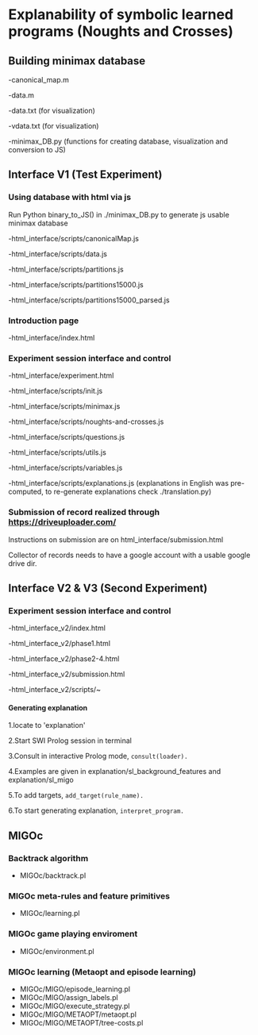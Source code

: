 # Explanability of symbolic learned programs (Noughts and Crosses) 

## Building minimax database
-canonical_map.m

-data.m

-data.txt (for visualization)

-vdata.txt (for visualization)

-minimax_DB.py (functions for creating database, visualization and conversion to JS)

## Interface V1 (Test Experiment)
### Using database with html via js
Run Python binary_to_JS() in ./minimax_DB.py to generate js usable minimax database

-html_interface/scripts/canonicalMap.js

-html_interface/scripts/data.js

-html_interface/scripts/partitions.js

-html_interface/scripts/partitions15000.js

-html_interface/scripts/partitions15000_parsed.js

### Introduction page
-html_interface/index.html

### Experiment session interface and control
-html_interface/experiment.html

-html_interface/scripts/init.js

-html_interface/scripts/minimax.js

-html_interface/scripts/noughts-and-crosses.js

-html_interface/scripts/questions.js

-html_interface/scripts/utils.js

-html_interface/scripts/variables.js

-html_interface/scripts/explanations.js (explanations in English was pre-computed, 
to re-generate explanations check ./translation.py)

### Submission of record realized through https://driveuploader.com/
Instructions on submission are on html_interface/submission.html

Collector of records needs to have a google account with a usable google drive dir.

## Interface V2 & V3 (Second Experiment)
### Experiment session interface and control
-html_interface_v2/index.html

-html_interface_v2/phase1.html

-html_interface_v2/phase2-4.html

-html_interface_v2/submission.html

-html_interface_v2/scripts/~

#### Generating explanation
1.locate to 'explanation'

2.Start SWI Prolog session in terminal

3.Consult in interactive Prolog mode, `consult(loader).`

4.Examples are given in explanation/sl_background_features 
and explanation/sl_migo

5.To add targets, `add_target(rule_name).`

6.To start generating explanation, `interpret_program.`

## MIGOc
### Backtrack algorithm
- MIGOc/backtrack.pl
### MIGOc meta-rules and feature primitives
- MIGOc/learning.pl
### MIGOc game playing enviroment
- MIGOc/environment.pl
### MIGOc learning (Metaopt and episode learning)
- MIGOc/MIGO/episode_learning.pl
- MIGOc/MIGO/assign_labels.pl
- MIGOc/MIGO/execute_strategy.pl
- MIGOc/MIGO/METAOPT/metaopt.pl
- MIGOc/MIGO/METAOPT/tree-costs.pl

